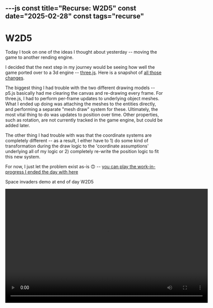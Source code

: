 ---js
const title="Recurse: W2D5"
const date="2025-02-28"
const tags="recurse"
---

# W2D5

Today I took on one of the ideas I thought about yesterday -- moving the game to another rending engine.

I decided that the next step in my journey would be seeing how well the game ported over to a 3d engine -- [three.js](https://threejs.org/). Here is a snapshot of [all those changes](https://github.com/etgrieco/space-invaders-p5-koota/commit/c1c14b43a2e9a035a740a9e7369c0aff14655ea8).

The biggest thing I had trouble with the two different drawing models -- p5.js basically had me clearing the canvas and re-drawing every frame. For three.js, I had to perform per-frame updates to underlying object meshes. What I ended up doing was attaching the meshes to the entities directly, and performing a separate "mesh draw" system for these. Ultimately, the most vital thing to do was updates to position over time. Other properties, such as rotation, are not currently tracked in the game engine, but could be added later.

The other thing I had trouble with was that the coordinate systems are completely different -- as a result, I either have to 1) do some kind of transformation during the draw logic to the 'coordinate assumptions' underlying all of my logic or 2) completely re-write the position logic to fit this new system.

For now, I just let the problem exist as-is 🙃 -- [you can play the work-in-progress I ended the day with here](/blog-assets/recurse-w2d5/space-invaders-demo)

<p id="space-invaders-demo-video-desc" class="visually-hidden">
  Space invaders demo at end of day W2D5
</p>
<video controls width="640" height="360" aria-describedby="space-invaders-demo-video-desc">
    <source src="/blog-assets/recurse-w2d5/space-invaders-demo-w2d5.mp4" type="video/mp4">
</video>
